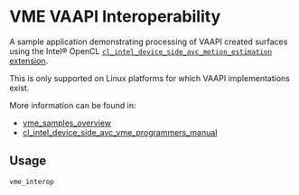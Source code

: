 # VME VAAPI Interoperability
A sample application demonstrating processing of VAAPI created surfaces using the Intel® OpenCL [`cl_intel_device_side_avc_motion_estimation` extension](https://www.khronos.org/registry/OpenCL/extensions/intel/cl_intel_device_side_avc_motion_estimation.txt).

This is only supported on Linux platforms for which VAAPI implementations exist.

More information can be found in:
* [vme_samples_overview](../../../docs/presentations/vme_samples_overview.pdf)
* [cl_intel_device_side_avc_vme_programmers_manual](../../../docs/programmer_guides/cl_intel_device_side_avc_vme_programmers_manual.pdf)

## Usage
    vme_interop
